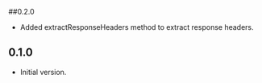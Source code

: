 ##0.2.0

- Added extractResponseHeaders method to extract response headers.

## 0.1.0

- Initial version.
